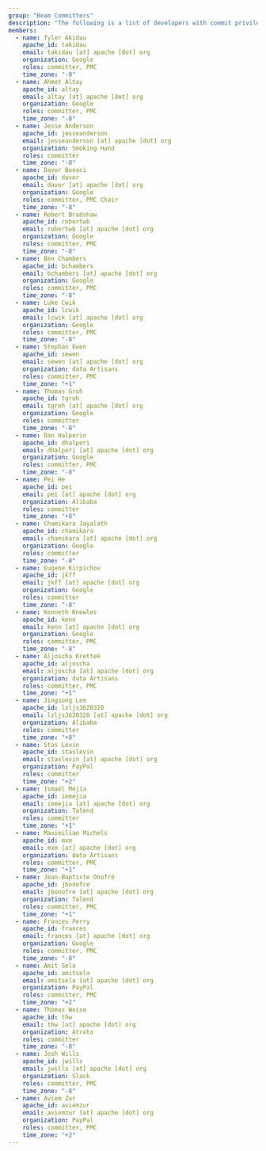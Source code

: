 ```yaml
---
group: "Beam Committers"
description: "The following is a list of developers with commit privileges that have directly contributed to the project in one way or another."
members:
  - name: Tyler Akidau
    apache_id: takidau
    email: takidau [at] apache [dot] org
    organization: Google
    roles: committer, PMC
    time_zone: "-8"
  - name: Ahmet Altay
    apache_id: altay
    email: altay [at] apache [dot] org
    organization: Google
    roles: committer, PMC
    time_zone: "-8"
  - name: Jesse Anderson
    apache_id: jesseanderson
    email: jesseanderson [at] apache [dot] org
    organization: Smoking Hand
    roles: committer
    time_zone: "-8"
  - name: Davor Bonaci
    apache_id: davor
    email: davor [at] apache [dot] org
    organization: Google
    roles: committer, PMC Chair
    time_zone: "-8"
  - name: Robert Bradshaw
    apache_id: robertwb
    email: robertwb [at] apache [dot] org
    organization: Google
    roles: committer, PMC
    time_zone: "-8"
  - name: Ben Chambers
    apache_id: bchambers
    email: bchambers [at] apache [dot] org
    organization: Google
    roles: committer, PMC
    time_zone: "-8"
  - name: Luke Cwik
    apache_id: lcwik
    email: lcwik [at] apache [dot] org
    organization: Google
    roles: committer, PMC
    time_zone: "-8"
  - name: Stephan Ewen
    apache_id: sewen
    email: sewen [at] apache [dot] org
    organization: data Artisans
    roles: committer, PMC
    time_zone: "+1"
  - name: Thomas Groh
    apache_id: tgroh
    email: tgroh [at] apache [dot] org
    organization: Google
    roles: committer
    time_zone: "-8"
  - name: Dan Halperin
    apache_id: dhalperi
    email: dhalperi [at] apache [dot] org
    organization: Google
    roles: committer, PMC
    time_zone: "-8"
  - name: Pei He
    apache_id: pei
    email: pei [at] apache [dot] org
    organization: Alibaba
    roles: committer
    time_zone: "+8"
  - name: Chamikara Jayalath
    apache_id: chamikara
    email: chamikara [at] apache [dot] org
    organization: Google
    roles: committer
    time_zone: "-8"
  - name: Eugene Kirpichov
    apache_id: jkff
    email: jkff [at] apache [dot] org
    organization: Google
    roles: committer
    time_zone: "-8"
  - name: Kenneth Knowles
    apache_id: kenn
    email: kenn [at] apache [dot] org
    organization: Google
    roles: committer, PMC
    time_zone: "-8"
  - name: Aljoscha Krettek
    apache_id: aljoscha
    email: aljoscha [at] apache [dot] org
    organization: data Artisans
    roles: committer, PMC
    time_zone: "+1"
  - name: Jingsong Lee
    apache_id: lzljs3620320
    email: lzljs3620320 [at] apache [dot] org
    organization: Alibaba
    roles: committer
    time_zone: "+8"
  - name: Stas Levin
    apache_id: staslevin
    email: staslevin [at] apache [dot] org
    organization: PayPal
    roles: committer
    time_zone: "+2"
  - name: Ismaël Mejía
    apache_id: iemejia
    email: iemejia [at] apache [dot] org
    organization: Talend
    roles: committer
    time_zone: "+1"
  - name: Maximilian Michels
    apache_id: mxm
    email: mxm [at] apache [dot] org
    organization: data Artisans
    roles: committer, PMC
    time_zone: "+1"
  - name: Jean-Baptiste Onofré
    apache_id: jbonofre
    email: jbonofre [at] apache [dot] org
    organization: Talend
    roles: committer, PMC
    time_zone: "+1"
  - name: Frances Perry
    apache_id: frances
    email: frances [at] apache [dot] org
    organization: Google
    roles: committer, PMC
    time_zone: "-8"
  - name: Amit Sela
    apache_id: amitsela
    email: amitsela [at] apache [dot] org
    organization: PayPal
    roles: committer, PMC
    time_zone: "+2"
  - name: Thomas Weise
    apache_id: thw
    email: thw [at] apache [dot] org
    organization: Atrato
    roles: committer
    time_zone: "-8"
  - name: Josh Wills
    apache_id: jwills
    email: jwills [at] apache [dot] org
    organization: Slack
    roles: committer, PMC
    time_zone: "-8"
  - name: Aviem Zur
    apache_id: aviemzur
    email: aviemzur [at] apache [dot] org
    organization: PayPal
    roles: committer, PMC
    time_zone: "+2"
---
```

